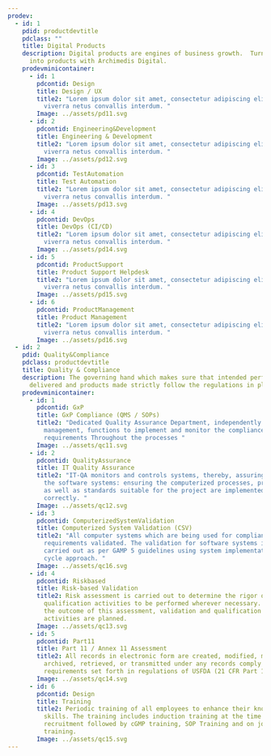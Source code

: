 ```yaml
---
prodev:
  - id: 1
    pdid: productdevtitle
    pdclass: ""
    title: Digital Products
    description: Digital products are engines of business growth.  Turn your ideas
      into products with Archimedis Digital.
    prodevminicontainer:
      - id: 1
        pdcontid: Design
        title: Design / UX
        title2: "Lorem ipsum dolor sit amet, consectetur adipiscing elit. Risus arcu
          viverra netus convallis interdum. "
        Image: ../assets/pd11.svg
      - id: 2
        pdcontid: Engineering&Development
        title: Engineering & Development
        title2: "Lorem ipsum dolor sit amet, consectetur adipiscing elit. Risus arcu
          viverra netus convallis interdum. "
        Image: ../assets/pd12.svg
      - id: 3
        pdcontid: TestAutomation
        title: Test Automation
        title2: "Lorem ipsum dolor sit amet, consectetur adipiscing elit. Risus arcu
          viverra netus convallis interdum. "
        Image: ../assets/pd13.svg
      - id: 4
        pdcontid: DevOps
        title: DevOps (CI/CD)
        title2: "Lorem ipsum dolor sit amet, consectetur adipiscing elit. Risus arcu
          viverra netus convallis interdum. "
        Image: ../assets/pd14.svg
      - id: 5
        pdcontid: ProductSupport
        title: Product Support Helpdesk
        title2: "Lorem ipsum dolor sit amet, consectetur adipiscing elit. Risus arcu
          viverra netus convallis interdum. "
        Image: ../assets/pd15.svg
      - id: 6
        pdcontid: ProductManagement
        title: Product Management
        title2: "Lorem ipsum dolor sit amet, consectetur adipiscing elit. Risus arcu
          viverra netus convallis interdum. "
        Image: ../assets/pd16.svg
  - id: 2
    pdid: Quality&Compliance
    pdclass: productdevtitle
    title: Quality & Compliance
    description: The governing hand which makes sure that intended performance is
      delivered and products made strictly follow the regulations in place.
    prodevminicontainer:
      - id: 1
        pdcontid: GxP
        title: GxP Compliance (QMS / SOPs)
        title2: "Dedicated Quality Assurance Department, independently reporting to the
          management, functions to implement and monitor the compliance to cGMP
          requirements Throughout the processes "
        Image: ../assets/qc11.svg
      - id: 2
        pdcontid: QualityAssurance
        title: IT Quality Assurance
        title2: "IT-QA monitors and controls systems, thereby, assuring the quality of
          the software systems: ensuring the computerized processes, procedures
          as well as standards suitable for the project are implemented
          correctly. "
        Image: ../assets/qc12.svg
      - id: 3
        pdcontid: ComputerizedSystemValidation
        title: Computerized System Validation (CSV)
        title2: "All computer systems which are being used for compliance of GMP/GLP
          requirements validated. The validation for software systems is also
          carried out as per GAMP 5 guidelines using system implementation life
          cycle approach. "
        Image: ../assets/qc16.svg
      - id: 4
        pdcontid: Riskbased
        title: Risk-based Validation
        title2: Risk assessment is carried out to determine the rigor of validation and
          qualification activities to be performed wherever necessary. Based on
          the outcome of this assessment, validation and qualification
          activities are planned.
        Image: ../assets/qc13.svg
      - id: 5
        pdcontid: Part11
        title: Part 11 / Annex 11 Assessment
        title2: All records in electronic form are created, modified, maintained,
          archived, retrieved, or transmitted under any records comply with the
          requirements set forth in regulations of USFDA (21 CFR Part 11)
        Image: ../assets/qc14.svg
      - id: 6
        pdcontid: Design
        title: Training
        title2: Periodic training of all employees to enhance their knowledge and
          skills. The training includes induction training at the time of new
          recruitment followed by cGMP training, SOP Training and on job
          training.
        Image: ../assets/qc15.svg
---
```

